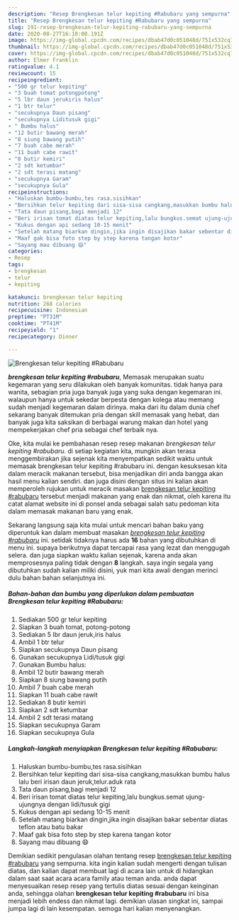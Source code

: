```yaml
---
description: "Resep Brengkesan telur kepiting #Rabubaru yang sempurna"
title: "Resep Brengkesan telur kepiting #Rabubaru yang sempurna"
slug: 191-resep-brengkesan-telur-kepiting-rabubaru-yang-sempurna
date: 2020-08-27T16:10:00.191Z
image: https://img-global.cpcdn.com/recipes/dbab47d0c051048d/751x532cq70/brengkesan-telur-kepiting-rabubaru-foto-resep-utama.jpg
thumbnail: https://img-global.cpcdn.com/recipes/dbab47d0c051048d/751x532cq70/brengkesan-telur-kepiting-rabubaru-foto-resep-utama.jpg
cover: https://img-global.cpcdn.com/recipes/dbab47d0c051048d/751x532cq70/brengkesan-telur-kepiting-rabubaru-foto-resep-utama.jpg
author: Elmer Franklin
ratingvalue: 4.1
reviewcount: 15
recipeingredient:
- "500 gr telur kepiting"
- "3 buah tomat potongpotong"
- "5 lbr daun jerukiris halus"
- "1 btr telur"
- "secukupnya Daun pisang"
- "secukupnya Liditusuk gigi"
- " Bumbu halus"
- "12 butir bawang merah"
- "8 siung bawang putih"
- "7 buah cabe merah"
- "11 buah cabe rawit"
- "8 butir kemiri"
- "2 sdt ketumbar"
- "2 sdt terasi matang"
- "secukupnya Garam"
- "secukupnya Gula"
recipeinstructions:
- "Haluskan bumbu-bumbu,tes rasa.sisihkan"
- "Bersihkan telur kepiting dari sisa-sisa cangkang,masukkan bumbu halus lalu beri irisan daun jeruk,telur.aduk rata"
- "Tata daun pisang,bagi menjadi 12"
- "Beri irisan tomat diatas telur kepiting,lalu bungkus.semat ujung-ujungnya dengan lidi/tusuk gigi"
- "Kukus dengan api sedang 10-15 menit"
- "Setelah matang biarkan dingin,jika ingin disajikan bakar sebentar diatas teflon atau batu bakar"
- "Maaf gak bisa foto step by step karena tangan kotor"
- "Sayang mau dibuang 😄"
categories:
- Resep
tags:
- brengkesan
- telur
- kepiting

katakunci: brengkesan telur kepiting 
nutrition: 268 calories
recipecuisine: Indonesian
preptime: "PT31M"
cooktime: "PT41M"
recipeyield: "1"
recipecategory: Dinner

---
```



![Brengkesan telur kepiting #Rabubaru](https://img-global.cpcdn.com/recipes/dbab47d0c051048d/751x532cq70/brengkesan-telur-kepiting-rabubaru-foto-resep-utama.jpg)

<b><i>brengkesan telur kepiting #rabubaru</i></b>, Memasak merupakan suatu kegemaran yang seru dilakukan oleh banyak komunitas. tidak hanya para wanita, sebagian pria juga banyak juga yang suka dengan kegemaran ini. walaupun hanya untuk sekedar berpesta dengan kolega atau memang sudah menjadi kegemaran dalam dirinya. maka dari itu dalam dunia chef sekarang banyak ditemukan pria dengan skill memasak yang hebat, dan banyak juga kita saksikan di berbagai warung makan dan hotel yang mempekerjakan chef pria sebagai chef terbaik nya.

Oke, kita mulai ke pembahasan resep resep makanan <i>brengkesan telur kepiting #rabubaru</i>. di setiap kegiatan kita, mungkin akan terasa menggembirakan jika sejenak kita menyempatkan sedikit waktu untuk memasak brengkesan telur kepiting #rabubaru ini. dengan kesuksesan kita dalam meracik makanan tersebut, bisa menjadikan diri anda bangga akan hasil menu kalian sendiri. dan juga disini dengan situs ini kalian akan memperoleh rujukan untuk meracik masakan <u>brengkesan telur kepiting #rabubaru</u> tersebut menjadi makanan yang enak dan nikmat, oleh karena itu catat alamat website ini di ponsel anda sebagai salah satu pedoman kita dalam memasak makanan baru yang enak.




Sekarang langsung saja kita mulai untuk mencari bahan baku yang diperuntuk kan dalam membuat masakan <u><i>brengkesan telur kepiting #rabubaru</i></u> ini. setidak tidaknya harus ada <b>16</b> bahan yang dibutuhkan di menu ini. supaya berikutnya dapat tercapai rasa yang lezat dan menggugah selera. dan juga siapkan waktu kalian sejenak, karena anda akan memprosesnya paling tidak dengan <b>8</b> langkah. saya ingin segala yang dibutuhkan sudah kalian miliki disini, yuk mari kita awali dengan merinci dulu bahan bahan selanjutnya ini.

<!--inarticleads1-->

##### Bahan-bahan dan bumbu yang diperlukan dalam pembuatan Brengkesan telur kepiting #Rabubaru:

1. Sediakan 500 gr telur kepiting
1. Siapkan 3 buah tomat, potong-potong
1. Sediakan 5 lbr daun jeruk,iris halus
1. Ambil 1 btr telur
1. Siapkan secukupnya Daun pisang
1. Gunakan secukupnya Lidi/tusuk gigi
1. Gunakan  Bumbu halus:
1. Ambil 12 butir bawang merah
1. Siapkan 8 siung bawang putih
1. Ambil 7 buah cabe merah
1. Siapkan 11 buah cabe rawit
1. Sediakan 8 butir kemiri
1. Siapkan 2 sdt ketumbar
1. Ambil 2 sdt terasi matang
1. Siapkan secukupnya Garam
1. Siapkan secukupnya Gula




<!--inarticleads2-->

##### Langkah-langkah menyiapkan Brengkesan telur kepiting #Rabubaru:

1. Haluskan bumbu-bumbu,tes rasa.sisihkan
1. Bersihkan telur kepiting dari sisa-sisa cangkang,masukkan bumbu halus lalu beri irisan daun jeruk,telur.aduk rata
1. Tata daun pisang,bagi menjadi 12
1. Beri irisan tomat diatas telur kepiting,lalu bungkus.semat ujung-ujungnya dengan lidi/tusuk gigi
1. Kukus dengan api sedang 10-15 menit
1. Setelah matang biarkan dingin,jika ingin disajikan bakar sebentar diatas teflon atau batu bakar
1. Maaf gak bisa foto step by step karena tangan kotor
1. Sayang mau dibuang 😄




Demikian sedikit pengulasan olahan tentang resep <u>brengkesan telur kepiting #rabubaru</u> yang sempurna. kita ingin kalian sudah mengerti dengan tulisan diatas, dan kalian dapat membuat lagi di acara lain untuk di hidangkan dalam saat saat acara acara family atau teman anda. anda dapat menyesuaikan resep resep yang tertulis diatas sesuai dengan keinginan anda, sehingga olahan <b>brengkesan telur kepiting #rabubaru</b> ini bisa menjadi lebih endess dan nikmat lagi. demikian ulasan singkat ini, sampai jumpa lagi di lain kesempatan. semoga hari kalian menyenangkan.
